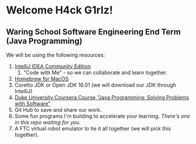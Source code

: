 # Welcome H4ck G1rlz!
## Waring School Software Engineering End Term (Java Programming)

We will be using the following resources:

1. [IntelliJ IDEA Community Edition](https://www.jetbrains.com/idea/download/#section=mac)
    1. "Code with Me" - so we can collaborate and learn together.
1. [Homebrew for MacOS](https://brew.sh/)
1. Coretto JDK  or Open JDK 16.01 (we will download our JDK through IntelliJ)
1. [Duke University Coursera Course "Java Programming: Solving Problems with Software"](https://www.coursera.org/learn/java-programming?specialization=java-programming)
1. Git Hub to save and share our work.
1. Some fun programs I'm building to accelerate your learning. _There's one in this repo waiting for you._
1. A FTC virtual robot emulator to tie it all together (we will pick this together).
